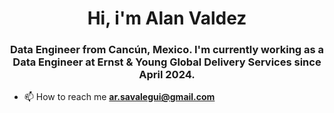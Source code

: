 <h1 align="center">Hi, i'm Alan Valdez</h1>
<h3 align="center">Data Engineer from Cancún, Mexico. I'm currently working as a Data Engineer at Ernst & Young Global Delivery Services since April 2024.</h3>

- 📫 How to reach me **ar.savalegui@gmail.com**

<p align="left">
</p>

